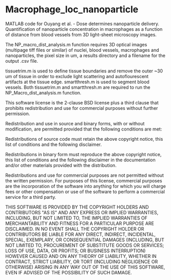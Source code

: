 # Macrophage_loc_nanoparticle
MATLAB code for Ouyang et al. - Dose determines nanoparticle delivery. Quantification of nanoparticle concentration in macrophages as a function of distance from blood vessels from 3D light-sheet microscopy images. 

The NP_macro_dist_analysis.m function requires 3D optical images (multipage tiff files or similar) of nuclei, blood vessels, macrophages and nanoparticles, the pixel size in um, a results directory and a filename for the output .csv file.

tissuetrim.m is used to define tissue boundaries and remove the outer ~30 um of tissue in order to exclude light scattering and autoflourescent artifacts at the tissue edge. smartthresh.m is used to segment blood vessels. Both tissuetrim.m and smartthresh.m are required to run the NP_Macro_dist_analysis.m function.




This software license is the 2-clause BSD license plus  a third clause that prohibits redistribution and use for commercial purposes without further permission.

Redistribution and use in source and binary forms, with or without modification, are permitted provided that the following conditions are met:

Redistributions of source code must retain the above copyright notice, this list of conditions and the following disclaimer.

Redistributions in binary form must reproduce the above copyright notice, this list of conditions and the following disclaimer in the documentation and/or other materials provided with the distribution.

Redistributions and use for commercial purposes are not permitted without the written permission. For purposes of this license, commercial purposes are the incorporation of the software into anything for which you will charge fees or other compensation or use of the software to perform a commercial service for a third party.

THIS SOFTWARE IS PROVIDED BY THE COPYRIGHT HOLDERS AND CONTRIBUTORS "AS IS" AND ANY EXPRESS OR IMPLIED WARRANTIES, INCLUDING, BUT NOT LIMITED TO, THE IMPLIED WARRANTIES OF MERCHANTABILITY AND FITNESS FOR A PARTICULAR PURPOSE ARE DISCLAIMED. IN NO EVENT SHALL THE COPYRIGHT HOLDER OR CONTRIBUTORS BE LIABLE FOR ANY DIRECT, INDIRECT, INCIDENTAL, SPECIAL, EXEMPLARY, OR CONSEQUENTIAL DAMAGES (INCLUDING, BUT NOT LIMITED TO, PROCUREMENT OF SUBSTITUTE GOODS OR SERVICES; LOSS OF USE, DATA, OR PROFITS; OR BUSINESS INTERRUPTION) HOWEVER CAUSED AND ON ANY THEORY OF LIABILITY, WHETHER IN CONTRACT, STRICT LIABILITY, OR TORT (INCLUDING NEGLIGENCE OR OTHERWISE) ARISING IN ANY WAY OUT OF THE USE OF THIS SOFTWARE, EVEN IF ADVISED OF THE POSSIBILITY OF SUCH DAMAGE.
